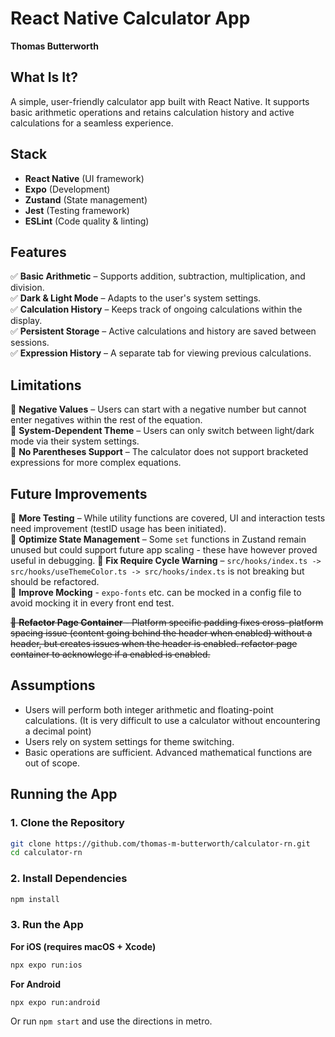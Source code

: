 # React Native Calculator App  
**Thomas Butterworth**  

## What Is It?  
A simple, user-friendly calculator app built with React Native. It supports basic arithmetic operations and retains calculation history and active calculations for a seamless experience.  

## Stack  
- **React Native** (UI framework)  
- **Expo** (Development)  
- **Zustand** (State management)  
- **Jest** (Testing framework)  
- **ESLint** (Code quality & linting)  

## Features  
✅ **Basic Arithmetic** – Supports addition, subtraction, multiplication, and division.  
✅ **Dark & Light Mode** – Adapts to the user's system settings.  
✅ **Calculation History** – Keeps track of ongoing calculations within the display.  
✅ **Persistent Storage** – Active calculations and history are saved between sessions.  
✅ **Expression History** – A separate tab for viewing previous calculations.  

## Limitations  
🚫 **Negative Values** – Users can start with a negative number but cannot enter negatives within the rest of the equation.  
🚫 **System-Dependent Theme** – Users can only switch between light/dark mode via their system settings.  
🚫 **No Parentheses Support** – The calculator does not support bracketed expressions for more complex equations.  

## Future Improvements  
🔹 **More Testing** – While utility functions are covered, UI and interaction tests need improvement (testID usage has been initiated).  
🔹 **Optimize State Management** – Some `set` functions in Zustand remain unused but could support future app scaling - these have however proved useful in debugging.
🔹 **Fix Require Cycle Warning** – `src/hooks/index.ts -> src/hooks/useThemeColor.ts -> src/hooks/index.ts` is not breaking but should be refactored.  
🔹 **Improve Mocking** - `expo-fonts` etc. can be mocked in a config file to avoid mocking it in every front end test.

~~🔹 **Refactor Page Container** - Platform specific padding fixes cross-platform spacing issue (content going behind the header when enabled) without a header, but creates issues when the header is enabled. refactor page container to acknowlege if a enabled is enabled.~~

## Assumptions  
- Users will perform both integer arithmetic and floating-point calculations. (It is very difficult to use a calculator without encountering a decimal point)
- Users rely on system settings for theme switching.  
- Basic operations are sufficient. Advanced mathematical functions are out of scope.  

## Running the App  
### **1. Clone the Repository**  
```sh
git clone https://github.com/thomas-m-butterworth/calculator-rn.git
cd calculator-rn
```

### **2. Install Dependencies**
```sh
npm install
```

### **3. Run the App**
**For iOS (requires macOS + Xcode)**
```sh
npx expo run:ios
```
**For Android**
```sh
npx expo run:android
```
Or run `npm start` and use the directions in metro.



